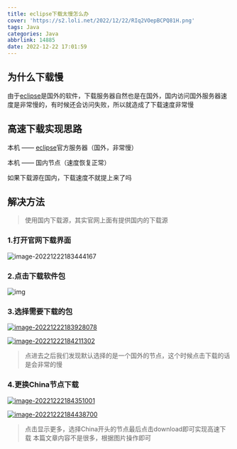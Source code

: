 ```yaml
---
title: eclipse下载太慢怎么办
cover: 'https://s2.loli.net/2022/12/22/RIq2VOepBCPQ81H.png'
tags: Java
categories: Java
abbrlink: 14885
date: 2022-12-22 17:01:59
---
```


## 为什么下载慢

由于[eclipse](https://www.eclipse.org/)是国外的软件，下载服务器自然也是在国外，国内访问国外服务器速度是非常慢的，有时候还会访问失败，所以就造成了下载速度非常慢

## 高速下载实现思路

本机 —— [eclipse](https://www.eclipse.org/)官方服务器（国外，非常慢）

本机 —— 国内节点（速度恢复正常）

如果下载源在国内，下载速度不就提上来了吗

## 解决方法

> 使用国内下载源，其实官网上面有提供国内的下载源

### 1.打开官网下载界面

![image-20221222183444167](https://s2.loli.net/2022/12/22/rmZhjVSuMFv5NTi.png)

### 2.点击下载软件包

![img](https://s2.loli.net/2022/12/22/2MVkyAfiKWu9Iq8.png)

### 3.选择需要下载的包

[![image-20221222183928078](https://s2.loli.net/2022/12/22/AJ43eo6scvmPFLd.png)](https://s2.loli.net/2022/12/22/AJ43eo6scvmPFLd.png)

[![image-20221222184211302](https://s2.loli.net/2022/12/22/aoEYnQXiDK6tyMm.png)](https://s2.loli.net/2022/12/22/aoEYnQXiDK6tyMm.png)

> 点进去之后我们发现默认选择的是一个国外的节点，这个时候点击下载的话是会非常的慢

### 4.更换China节点下载

[![image-20221222184351001](https://s2.loli.net/2022/12/22/bcsYemhUxCNfuiA.png)](https://s2.loli.net/2022/12/22/bcsYemhUxCNfuiA.png)

[![image-20221222184438700](https://s2.loli.net/2022/12/22/jpQP3yMTfHrzv7n.png)](https://s2.loli.net/2022/12/22/jpQP3yMTfHrzv7n.png)

> 点击显示更多，选择China开头的节点最后点击download即可实现高速下载
> 本篇文章内容不是很多，根据图片操作即可